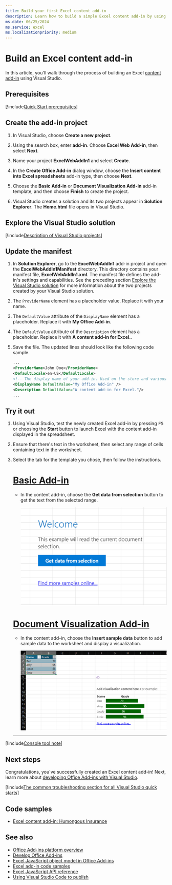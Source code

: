 ```yaml
---
title: Build your first Excel content add-in
description: Learn how to build a simple Excel content add-in by using the Office JS API.
ms.date: 06/25/2024
ms.service: excel
ms.localizationpriority: medium
---
```


# Build an Excel content add-in

In this article, you'll walk through the process of building an Excel [content add-in](../design/content-add-ins.md) using Visual Studio.

## Prerequisites

[!include[Quick Start prerequisites](../includes/quickstart-vs-prerequisites.md)]

## Create the add-in project

1. In Visual Studio, choose **Create a new project**.

1. Using the search box, enter **add-in**. Choose **Excel Web Add-in**, then select **Next**.

1. Name your project **ExcelWebAddIn1** and select **Create**.

1. In the **Create Office Add-in** dialog window, choose the **Insert content into Excel spreadsheets** add-in type, then choose **Next**.

1. Choose the **Basic Add-in** or **Document Visualization Add-in** add-in template, and then choose **Finish** to create the project.

1. Visual Studio creates a solution and its two projects appear in **Solution Explorer**. The **Home.html** file opens in Visual Studio.

## Explore the Visual Studio solution

[!include[Description of Visual Studio projects](../includes/quickstart-vs-solution.md)]

## Update the manifest

1. In **Solution Explorer**, go to the **ExcelWebAddIn1** add-in project and open the **ExcelWebAddIn1Manifest** directory. This directory contains your manifest file, **ExcelWebAddIn1.xml**. The manifest file defines the add-in's settings and capabilities. See the preceding section [Explore the Visual Studio solution](#explore-the-visual-studio-solution) for more information about the two projects created by your Visual Studio solution.

1. The `ProviderName` element has a placeholder value. Replace it with your name.

1. The `DefaultValue` attribute of the `DisplayName` element has a placeholder. Replace it with **My Office Add-in**.

1. The `DefaultValue` attribute of the `Description` element has a placeholder. Replace it with **A content add-in for Excel.**.

1. Save the file. The updated lines should look like the following code sample.

    ```xml
    ...
    <ProviderName>John Doe</ProviderName>
    <DefaultLocale>en-US</DefaultLocale>
    <!-- The display name of your add-in. Used on the store and various places of the Office UI such as the add-ins dialog. -->
    <DisplayName DefaultValue="My Office Add-in" />
    <Description DefaultValue="A content add-in for Excel."/>
    ...
    ```

## Try it out

1. Using Visual Studio, test the newly created Excel add-in by pressing <kbd>F5</kbd> or choosing the **Start** button to launch Excel with the content add-in displayed in the spreadsheet.

1. Ensure that there's text in the worksheet, then select any range of cells containing text in the worksheet.

1. Select the tab for the template you chose, then follow the instructions.

    # [Basic Add-in](#tab/basic)

    - In the content add-in, choose the **Get data from selection** button to get the text from the selected range.

      ![The add-in content open in Excel.](../images/excel-quickstart-content-basic-ui.png)

    # [Document Visualization Add-in](#tab/advanced)

    - In the content add-in, choose the **Insert sample data** button to add sample data to the worksheet and display a visualization.

      ![The add-in content visualization open in Excel.](../images/excel-quickstart-content-advanced-visualization.png)

    ---

[!include[Console tool note](../includes/console-tool-note.md)]

## Next steps

Congratulations, you've successfully created an Excel content add-in! Next, learn more about [developing Office Add-ins with Visual Studio](../develop/develop-add-ins-visual-studio.md).

[!include[The common troubleshooting section for all Visual Studio quick starts](../includes/quickstart-troubleshooting-vs.md)]

## Code samples

- [Excel content add-in: Humongous Insurance](https://github.com/OfficeDev/Office-Add-in-samples/tree/main/Samples/excel-content-add-in)

## See also

- [Office Add-ins platform overview](../overview/office-add-ins.md)
- [Develop Office Add-ins](../develop/develop-overview.md)
- [Excel JavaScript object model in Office Add-ins](../excel/excel-add-ins-core-concepts.md)
- [Excel add-in code samples](https://developer.microsoft.com/microsoft-365/gallery/?filterBy=Excel,Samples)
- [Excel JavaScript API reference](../reference/overview/excel-add-ins-reference-overview.md)
- [Using Visual Studio Code to publish](../publish/publish-add-in-vs-code.md#using-visual-studio-code-to-publish)
